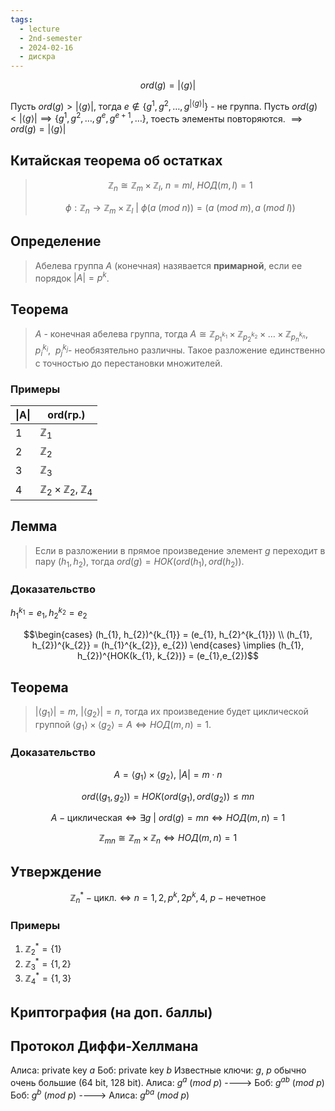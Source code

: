 ```yaml
---
tags:
  - lecture
  - 2nd-semester
  - 2024-02-16
  - дискра
---
```


$$ord (g) = |\langle g \rangle|$$

Пусть $ord(g) > |\langle g \rangle|$, тогда $e \not\in \{ g^{1}, g^{2}, \dots, g^{|\langle g \rangle|} \}$ - не группа.
Пусть $ord(g) < |\langle g \rangle| \implies \{ g^{1}, g^{2}, \dots, g^{e}, g^{e+1}, \dots \}$, тоесть элементы повторяются. $\implies ord(g) = |\langle g \rangle|$

## Китайская теорема об остатках

> $$\mathbb{Z}_{n} \cong \mathbb{Z}_{m} \times \mathbb{Z}_{l}, \ n = ml, \ НОД(m, l) = 1$$
> 
> $$\phi: \mathbb{Z}_{n} \to \mathbb{Z}_{m}\times \mathbb{Z}_{l} \ | \ \phi(a \ (mod \ n)) = (a \ (mod \ m), a \ (mod \ l))$$

## Определение

> Абелева группа $A$ (конечная) назявается **примарной**, если ее порядок $|A| = p^{k}$.

## Теорема

> $A$ - конечная абелева группа, тогда $A \cong \mathbb{Z}_{p_{1}^{k_{1}}}\times \mathbb{Z}_{p_{2}^{k_{2}}}\times\dots \times \mathbb{Z}_{p_{n}^{k_{n}}}$, $p_{i}^{k_{i}}$, $\ p_{j}^{k_{j}}$- необязятельно различны. Такое разложение единственно с точностью до перестановки множителей.

### Примеры

| \|A\| | ord(гр.) |
| ---- | ---- |
| 1 | $\mathbb{Z}_{1}$ |
| 2 | $\mathbb{Z}_{2}$ |
| 3 | $\mathbb{Z}_{3}$ |
|  4 | $\mathbb{Z}_{2}\times \mathbb{Z}_{2}, \ \mathbb{Z}_{4}$ |

## Лемма

> Если в разложении в прямое произведение элемент $g$ переходит в пару $(h_{1}, h_{2})$, тогда $ord(g) = НОК(ord(h_{1}), ord(h_{2}))$.

### Доказательство

$h_{1}^{k_{1}} = e_{1}, h_{2}^{k_{2}} = e_{2}$

$$\begin{cases}
(h_{1}, h_{2})^{k_{1}} = (e_{1}, h_{2}^{k_{1}}) \\
(h_{1}, h_{2})^{k_{2}} = (h_{1}^{k_{2}}, e_{2})
\end{cases} \implies (h_{1}, h_{2})^{НОК(k_{1}, k_{2})} = (e_{1},e_{2})$$

## Теорема

> $|\langle g_{1} \rangle| = m$, $|\langle g_{2} \rangle| = n$, тогда их произведение будет циклической группой $\langle g_{1} \rangle\times \langle g_{2} \rangle = A \iff НОД(m,n) = 1$.

### Доказательство

$$A = \langle g_{1} \rangle\times \langle g_{2} \rangle, \ |A| = m\cdot n$$

$$ord((g_{1}, g_{2})) = НОК(ord(g_{1}), ord(g_{2})) \leq mn$$

$$A - \text{циклическая} \iff \exists g \ | \ ord(g) = mn \iff НОД(m,n) = 1$$

$$\mathbb{Z}_{mn} \cong \mathbb{Z}_{m} \times \mathbb{Z}_{n} \iff НОД(m,n) = 1$$

## Утверждение

$$\mathbb{Z}_{n}^{*} - \text{цикл.} \iff n = 1,2,p^{k},2p^{k},4, \ p - \text{нечетное}$$

### Примеры

1) $\mathbb{Z}_{2}^{*} = \{1\}$
2) $\mathbb{Z}_{3}^{*} = \{1,2\}$
3) $\mathbb{Z}_{4}^{*} = \{1,3\}$

## Криптография (на доп. баллы)

## Протокол Диффи-Хеллмана

Алиса: private key $a$
Боб: private key $b$
Известные ключи: $g$, $p$ обычно очень большие (64 bit, 128 bit).
Алиса: $g^{a} \ (mod \ p)$ ----> Боб: $g^{ab} \ (mod \ p)$
Боб: $g^{b} \ (mod \ p)$ ----> Алиса: $g^{ba} \ (mod \ p)$